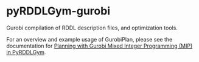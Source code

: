 # pyRDDLGym-gurobi
Gurobi compilation of RDDL description files, and optimization tools.

For an overview and example usage of GurobiPlan, please see the documentation for [Planning with Gurobi Mixed Integer Programming (MIP) in PyRDDLGym](https://pyrddlgym.readthedocs.io/en/latest/gurobi.html).
